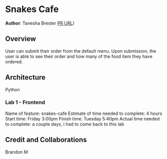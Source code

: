 # Snakes Cafe

**Author**: Tanesha Brester
[PR URL]())

## Overview
User can submit their order from the default menu. Upon submission, the user is able to see their order and how many of the food item they have ordered.

## Architecture
Python

### Lab 1 - Frontend
Name of feature: snakes-cafe
Estimate of time needed to complete: 4 hours
Start time: Friday 3:00pm
Finish time: Tuesday 5:40pm
Actual time needed to complete: a couple days, i had to come back to this lab

## Credit and Collaborations
Brandon M
